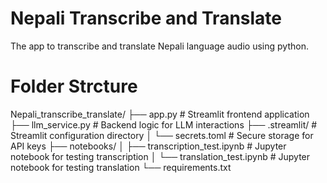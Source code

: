 # Nepali Transcribe and Translate 
The app to transcribe and translate Nepali language audio using python. 


# Folder Strcture 
Nepali_transcribe_translate/
├── app.py                      # Streamlit frontend application
├── llm_service.py              # Backend logic for LLM interactions
├── .streamlit/                 # Streamlit configuration directory
│   └── secrets.toml            # Secure storage for API keys
├── notebooks/
│   ├── transcription_test.ipynb # Jupyter notebook for testing transcription
│   └── translation_test.ipynb   # Jupyter notebook for testing translation
└── requirements.txt    

